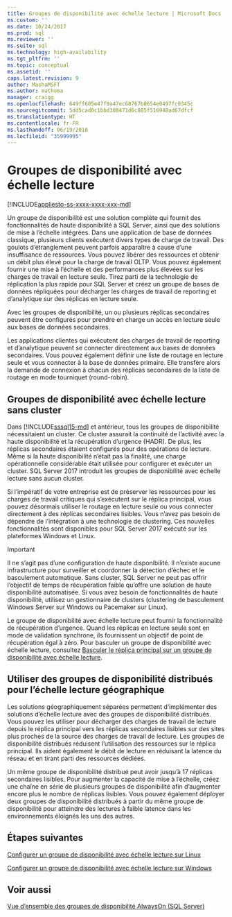 ```yaml
---
title: Groupes de disponibilité avec échelle lecture | Microsoft Docs
ms.custom: ''
ms.date: 10/24/2017
ms.prod: sql
ms.reviewer: ''
ms.suite: sql
ms.technology: high-availability
ms.tgt_pltfrm: ''
ms.topic: conceptual
ms.assetid: ''
caps.latest.revision: 9
author: MashaMSFT
ms.author: mathoma
manager: craigg
ms.openlocfilehash: 649ff605e47f9a47ec68767b8654e0497fc0345c
ms.sourcegitcommit: 5dd5cad0c1bbd308471d6c885f516948ad67dfcf
ms.translationtype: HT
ms.contentlocale: fr-FR
ms.lasthandoff: 06/19/2018
ms.locfileid: "35999995"
---
```

# <a name="read-scale-availability-groups"></a>Groupes de disponibilité avec échelle lecture
[!INCLUDE[appliesto-ss-xxxx-xxxx-xxx-md](../../../includes/appliesto-ss-xxxx-xxxx-xxx-md.md)]

Un groupe de disponibilité est une solution complète qui fournit des fonctionnalités de haute disponibilité à SQL Server, ainsi que des solutions de mise à l’échelle intégrées. Dans une application de base de données classique, plusieurs clients exécutent divers types de charge de travail. Des goulots d’étranglement peuvent parfois apparaître à cause d’une insuffisance de ressources. Vous pouvez libérer des ressources et obtenir un débit plus élevé pour la charge de travail OLTP. Vous pouvez également fournir une mise à l’échelle et des performances plus élevées sur les charges de travail en lecture seule. Tirez parti de la technologie de réplication la plus rapide pour SQL Server et créez un groupe de bases de données répliquées pour décharger les charges de travail de reporting et d’analytique sur des réplicas en lecture seule.

Avec les groupes de disponibilité, un ou plusieurs réplicas secondaires peuvent être configurés pour prendre en charge un accès en lecture seule aux bases de données secondaires.

Les applications clientes qui exécutent des charges de travail de reporting et d’analytique peuvent se connecter directement aux bases de données secondaires. Vous pouvez également définir une liste de routage en lecture seule et vous connecter à la base de données primaire. Elle transfère alors la demande de connexion à chacun des réplicas secondaires de la liste de routage en mode tourniquet (round-robin).

## <a name="read-scale-availability-groups-without-cluster"></a>Groupes de disponibilité avec échelle lecture sans cluster

Dans [!INCLUDE[sssql15-md](../../../includes/sssql15-md.md)] et antérieur, tous les groupes de disponibilité nécessitaient un cluster. Ce cluster assurait la continuité de l’activité avec la haute disponibilité et la récupération d’urgence (HADR). De plus, les réplicas secondaires étaient configurés pour des opérations de lecture. Même si la haute disponibilité n’était pas la finalité, une charge opérationnelle considérable était utilisée pour configurer et exécuter un cluster. SQL Server 2017 introduit les groupes de disponibilité avec échelle lecture sans aucun cluster. 

Si l’impératif de votre entreprise est de préserver les ressources pour les charges de travail critiques qui s’exécutent sur le réplica principal, vous pouvez désormais utiliser le routage en lecture seule ou vous connecter directement à des réplicas secondaires lisibles. Vous n’avez pas besoin de dépendre de l’intégration à une technologie de clustering. Ces nouvelles fonctionnalités sont disponibles pour SQL Server 2017 exécuté sur les plateformes Windows et Linux.

>[!IMPORTANT]
>Il ne s’agit pas d’une configuration de haute disponibilité. Il n’existe aucune infrastructure pour surveiller et coordonner la détection d’échec et le basculement automatique. Sans cluster, SQL Server ne peut pas offrir l’objectif de temps de récupération faible qu’offre une solution de haute disponibilité automatisée. Si vous avez besoin de fonctionnalités de haute disponibilité, utilisez un gestionnaire de clusters (clustering de basculement Windows Server sur Windows ou Pacemaker sur Linux).
>
>Le groupe de disponibilité avec échelle lecture peut fournir la fonctionnalité de récupération d’urgence. Quand les réplicas en lecture seule sont en mode de validation synchrone, ils fournissent un objectif de point de récupération égal à zéro. Pour basculer un groupe de disponibilité avec échelle lecture, consultez [Basculer le réplica principal sur un groupe de disponibilité avec échelle lecture](perform-a-planned-manual-failover-of-an-availability-group-sql-server.md#ReadScaleOutOnly).

## <a name="use-distributed-availability-groups-for-geographic-read-scale"></a>Utiliser des groupes de disponibilité distribués pour l’échelle lecture géographique

Les solutions géographiquement séparées permettent d’implémenter des solutions d’échelle lecture avec des groupes de disponibilité distribués. Vous pouvez les utiliser pour décharger des charges de travail de lecture depuis le réplica principal vers les réplicas secondaires lisibles sur des sites plus proches de la source des charges de travail de lecture. Les groupes de disponibilité distribués réduisent l’utilisation des ressources sur le réplica principal. Ils aident également le débit de lecture en réduisant la latence du réseau et en tirant parti des ressources dédiées.

Un même groupe de disponibilité distribué peut avoir jusqu’à 17 réplicas secondaires lisibles. Pour augmenter la capacité de mise à l’échelle, créez une chaîne en série de plusieurs groupes de disponibilité afin d’augmenter encore plus le nombre de réplicas lisibles. Vous pouvez également déployer deux groupes de disponibilité distribués à partir du même groupe de disponibilité pour atteindre des lectures à faible latence dans les environnements éloignés les uns des autres.




## <a name="next-steps"></a>Étapes suivantes

[Configurer un groupe de disponibilité avec échelle lecture sur Linux](../../../linux/sql-server-linux-availability-group-configure-rs.md)

[Configurer un groupe de disponibilité avec échelle lecture sur Windows](../../../database-engine/availability-groups/windows/configure-read-scale-availability-groups.md)

## <a name="see-also"></a>Voir aussi

 [Vue d’ensemble des groupes de disponibilité AlwaysOn &#40;SQL Server&#41;](../../../database-engine/availability-groups/windows/overview-of-always-on-availability-groups-sql-server.md)
